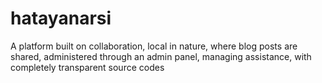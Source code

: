 # hatayanarsi
A platform built on collaboration, local in nature, where blog posts are shared, administered through an admin panel, managing assistance, with completely transparent source codes
